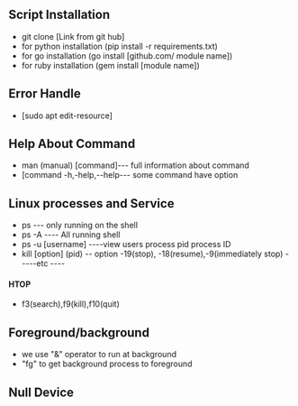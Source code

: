 ## Script Installation
- git clone [Link from git hub]
- for python installation  (pip install -r requirements.txt)
- for go installation (go install [github.com/ module name])
- for ruby installation (gem install [module name])
## Error Handle
- [sudo apt edit-resource]
## Help About Command
- man (manual) [command]--- full information about command
- [command -h,-help,--help--- some command have option
## Linux processes and Service
- ps --- only running on the shell
- ps -A ---- All running shell
- ps -u [username] ----view users process
pid process ID
- kill [option] (pid)   -- option -19(stop), -18(resume),-9(immediately stop) -----etc ----   
#### HTOP
- f3(search),f9(kill),f10(quit)
## Foreground/background
- we use "&" operator to run at background
- "fg" to get background process to foreground
## Null Device
